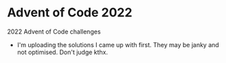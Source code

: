 # Advent of Code 2022

2022 Advent of Code challenges

- I'm uploading the solutions I came up with first. They may be janky and not optimised. Don't judge kthx.

